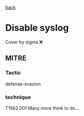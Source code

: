 [back](../index.md)
# Disable syslog
Cover by sigma :x: 
## MITRE
### Tactic
defense-evasion
### technique
T1562.001
Many more think to do...